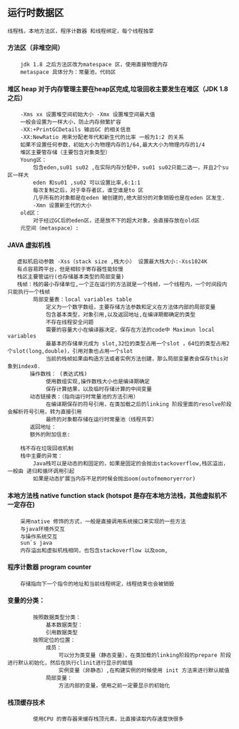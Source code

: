 ## 运行时数据区
    线程栈，本地方法区，程序计数器 和线程绑定，每个线程独享
   #### 方法区（非堆空间）
        jdk 1.8 之后方法区改为matespace 区，使用直接物理内存
        metaspace 具体分为：常量池，代码区
   #### 堆区 heap 对于内存管理主要在heap区完成,垃圾回收主要发生在堆区（JDK 1.8之后）
        -Xms xx 设置堆空间初始大小 -Xmx 设置堆空间最大值
        一般会设置为一样大小，防止内存频繁扩容
        -XX:+PrintGCDetails 输出GC 的相关信息
        -XX:NewRatio 用来分配老年代和新生代的比率 一般为1:2 的关系
        如果不设置任何参数，初始大小为物理内存的1/64,最大大小为物理内存的1/4
        堆区主要管存储（主要包含对象类型）
        Young区：
            包含eden,su01 su02 ,在实际内存分配中，su01 su02只能二选一，并且2个su区一样大
            eden 和su01 ,su02 可以设置比率,6:1:1 
            每次复制之后，对于幸存者区，谁空谁是to 区
            几乎所有的对象都是在eden 被创建的,绝大部分的对象销毁也是在eden 区发生.
            -Xmn 设置新生代的大小
        old区：
            对于经过GC后的eden区，还是放不下的超大对象，会直接存放在old区
        元空间（metaspace）:
        
   #### JAVA 虚拟机栈 
       虚拟机启动参数 -Xss（stack size ,栈大小） 设置最大栈大小:-Xss1024K
       有点容易跨平台，但是相较于寄存器性能较慢
       栈区主要管运行(也存储基本类型的局部变量)
       栈帧：栈的最小存储单位,一个正在运行的方法就是一个栈帧，一个线程内，一个时间段内只能执行一个栈帧
            局部变量表：local variables table
                定义为一个数字数组，主要存储方法参数和定义在方法体内部的局部变量
                包含基本类型，对象引用,以及返回地址,在编译期都确定的类型
                不存在线程安全问题
                需要的容量大小在编译器决定，保存在方法的code中 Maximun local variables
                最基本的存储单元成为 slot,32位的类型占用一个slot ，64位的类型占用2个slot(long,double)，引用对象也占用一个slot 
                当前的栈帧如果由构造方法或者实例方法创建，那么局部变量表会保存this对象到index0.
           操作数栈： (表达式栈)
                使用数组实现,操作数栈大小也是编译期确定
                保存计算结果，以及临时存储计算的中间变量
           动态链接表：（指向运行时常量池的方法引用）
                在编译期保存的符号引用，在类加载之后的linking 阶段里面的resolve阶段会解析符号引用，转为直接引用
                最终的对象都存储在运行时常量池（线程共享）
           返回地址：
           额外的附加信息:
           
        栈不存在垃圾回收机制
        栈中主要的异常：
            Java栈可以是动态的和固定的，如果是固定的会抛出stackoverflow,栈区溢出，一般由 递归和循环调用引起
            如果是动态扩展当内存不足的时候会抛出oom(outofmemoryerror)
            
   #### 本地方法栈 native function stack (hotspot 是存在本地方法栈，其他虚拟机不一定存在)
        采用native 修饰的方式，一般是直接调用系统接口来实现的一些方法
        与java环境外交互
        与操作系统交互
        sun`s java
        内存溢出和虚拟机栈相同，也包含stackoverflow 以及oom,
   #### 程序计数器 program counter
        存储指向下一个指令的地址和当前线程绑定，线程结束也会被销毁
   #### 变量的分类：
            按照数据类型分类：
                基本数据类型：
                引用数据类型
            按照定位的位置：
                成员：
                    可以分为类变量（静态变量），在类加载的linking阶段的prepare 阶段进行默认初始化，然后在执行clinit进行显示的赋值
                    实例变量（非静态）,在构建实例的时候使用 init 方法来进行默认赋值
                局部变量：
                    方法内部的变量，使用之前一定要显示的初始化
   #### 栈顶缓存技术
            使用CPU 的寄存器来缓存栈顶元素，比直接读取内存速度快很多     
   
    
    
   